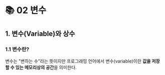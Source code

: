 # 📚 02 변수

## 1. 변수(Variable)와 상수

### 1.1 변수란?

변수는 "변하는 수"라는 뜻이지만 프로그래밍 언어에서 변수(variable)이란 **값을 저장할 수 있는 메모리상의 공간**을 의미한다.
